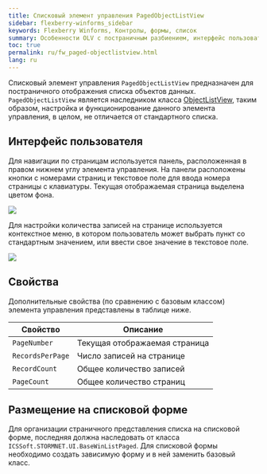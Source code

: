 ```yaml
---
title: Списковый элемент управления PagedObjectListView
sidebar: flexberry-winforms_sidebar
keywords: Flexberry Winforms, Контролы, формы, список
summary: Особенности OLV с постраничным разбиением, интерфейс пользователя, свойства и правила настройки
toc: true
permalink: ru/fw_paged-objectlistview.html
lang: ru
---
```


Списковый элемент управления `PagedObjectListView` предназначен для постраничного отображения списка объектов данных. `PagedObjectListView` является наследником класса [ObjectListView](fw_objectlistview.html), таким образом, настройка и функционирование данного элемента управления, в целом, не отличается от стандартного списка.

## Интерфейс пользователя

Для навигации по страницам используется панель, расположенная в правом нижнем углу элемента управления. На панели расположены кнопки с номерами страниц и текстовое поле для ввода номера страницы с клавиатуры. Текущая отображаемая страница выделена цветом фона.

![](/images/pages/products/flexberry-winforms/controls/olv/p-olv.png)

Для настройки количества записей на странице используется контекстное меню, в котором пользователь может выбрать пункт со стандартным значением, или ввести свое значение в текстовое поле.

![](/images/pages/products/flexberry-winforms/controls/olv/p-olv2.png)

## Свойства

Дополнительные свойства (по сравнению с базовым классом) элемента управления представлены в таблице ниже.

| Свойство | Описание|
|--|--|
| `PageNumber`| Текущая отображаемая страница|
| `RecordsPerPage`| Число записей на странице|
| `RecordCount`| Общее количество записей|
| `PageCount`| Общее количество страниц|

## Размещение на списковой форме

Для организации страничного представления списка на списковой форме, последняя должна наследовать от класса `ICSSoft.STORMNET.UI.BaseWinListPaged`. Для списковой формы необходимо создать зависимую форму и в ней заменить базовый класс.
